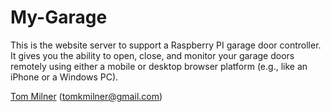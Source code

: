 # My-Garage

This is the website server to support a Raspberry PI garage door controller.
It gives you the ability to open, close, and monitor your garage doors remotely
using either a mobile or desktop browser platform (e.g., like an iPhone or 
a Windows PC).



<a title="Home Page" href="http://tommilner.org/">Tom Milner</a>
(<a title="Send an Email" href="mailto:Tom Milner <tomkmilner@gmail.com>">tomkmilner@gmail.com</a>)
